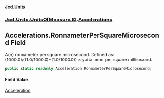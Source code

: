 #### [Jcd.Units](index.md 'index')
### [Jcd.Units.UnitsOfMeasure.SI](Jcd.Units.UnitsOfMeasure.SI.md 'Jcd.Units.UnitsOfMeasure.SI').[Accelerations](Accelerations.md 'Jcd.Units.UnitsOfMeasure.SI.Accelerations')

## Accelerations.RonnameterPerSquareMicrosecond Field

A(n) ronnameter per square microsecond. Defined as: (1000.0)/((1.0/1000.0)*(1.0/1000.0)) × yottameter per square millisecond.

```csharp
public static readonly Acceleration RonnameterPerSquareMicrosecond;
```

#### Field Value
[Acceleration](Acceleration.md 'Jcd.Units.UnitTypes.Acceleration')